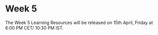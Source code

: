 # Week 5

The Week 5 Learning Resources will be released on 15th April, Friday at 6:00 PM CET/ 10:30 PM IST.
